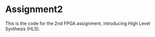 # Assignment2

This is the code for the 2nd FPGA assignment, introducing High Level Synthesis (HLS).
